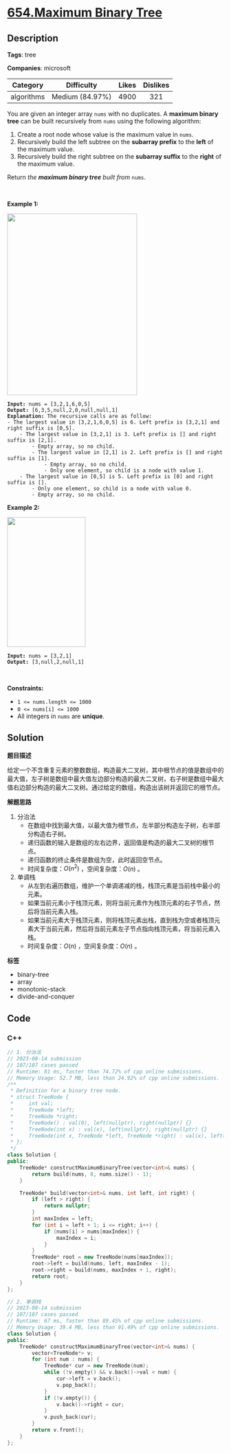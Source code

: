 # [654.Maximum Binary Tree](https://leetcode.com/problems/maximum-binary-tree/description/)

## Description

**Tags**: tree

**Companies**: microsoft

|  Category  |   Difficulty    | Likes | Dislikes |
| :--------: | :-------------: | :---: | :------: |
| algorithms | Medium (84.97%) | 4900  |   321    |

<p>You are given an integer array <code>nums</code> with no duplicates. A <strong>maximum binary tree</strong> can be built recursively from <code>nums</code> using the following algorithm:</p>
<ol>
  <li>Create a root node whose value is the maximum value in <code>nums</code>.</li>
  <li>Recursively build the left subtree on the <strong>subarray prefix</strong> to the <strong>left</strong> of the maximum value.</li>
  <li>Recursively build the right subtree on the <strong>subarray suffix</strong> to the <strong>right</strong> of the maximum value.</li>
</ol>
<p>Return <em>the <strong>maximum binary tree</strong> built from </em><code>nums</code>.</p>
<p>&nbsp;</p>
<p><strong class="example">Example 1:</strong></p>
<img alt="" src="https://assets.leetcode.com/uploads/2020/12/24/tree1.jpg" style="width: 302px; height: 421px;" />
<pre><code><strong>Input:</strong> nums = [3,2,1,6,0,5]
<strong>Output:</strong> [6,3,5,null,2,0,null,null,1]
<strong>Explanation:</strong> The recursive calls are as follow:
- The largest value in [3,2,1,6,0,5] is 6. Left prefix is [3,2,1] and right suffix is [0,5].
    - The largest value in [3,2,1] is 3. Left prefix is [] and right suffix is [2,1].
        - Empty array, so no child.
        - The largest value in [2,1] is 2. Left prefix is [] and right suffix is [1].
            - Empty array, so no child.
            - Only one element, so child is a node with value 1.
    - The largest value in [0,5] is 5. Left prefix is [0] and right suffix is [].
        - Only one element, so child is a node with value 0.
        - Empty array, so no child.</code></pre>
<p><strong class="example">Example 2:</strong></p>
<img alt="" src="https://assets.leetcode.com/uploads/2020/12/24/tree2.jpg" style="width: 182px; height: 301px;" />
<pre><code><strong>Input:</strong> nums = [3,2,1]
<strong>Output:</strong> [3,null,2,null,1]</code></pre>
<p>&nbsp;</p>
<p><strong>Constraints:</strong></p>
<ul>
  <li><code>1 &lt;= nums.length &lt;= 1000</code></li>
  <li><code>0 &lt;= nums[i] &lt;= 1000</code></li>
  <li>All integers in <code>nums</code> are <strong>unique</strong>.</li>
</ul>

## Solution

**题目描述**

给定一个不含重复元素的整数数组，构造最大二叉树，其中根节点的值是数组中的最大值，左子树是数组中最大值左边部分构造的最大二叉树，右子树是数组中最大值右边部分构造的最大二叉树。通过给定的数组，构造出该树并返回它的根节点。

**解题思路**

1. 分治法
   - 在数组中找到最大值，以最大值为根节点，左半部分构造左子树，右半部分构造右子树。
   - 递归函数的输入是数组的左右边界，返回值是构造的最大二叉树的根节点。
   - 递归函数的终止条件是数组为空，此时返回空节点。
   - 时间复杂度：$O(n^2)$ ，空间复杂度：$O(n)$ 。
2. 单调栈
   - 从左到右遍历数组，维护一个单调递减的栈，栈顶元素是当前栈中最小的元素。
   - 如果当前元素小于栈顶元素，则将当前元素作为栈顶元素的右子节点，然后将当前元素入栈。
   - 如果当前元素大于栈顶元素，则将栈顶元素出栈，直到栈为空或者栈顶元素大于当前元素，然后将当前元素左子节点指向栈顶元素，将当前元素入栈。
   - 时间复杂度：$O(n)$ ，空间复杂度：$O(n)$ 。

**标签**

- binary-tree
- array
- monotonic-stack
- divide-and-conquer

<!-- code start -->
## Code

### C++

```cpp
// 1. 分治法
// 2023-08-14 submission
// 107/107 cases passed
// Runtime: 81 ms, faster than 74.72% of cpp online submissions.
// Memory Usage: 52.7 MB, less than 24.92% of cpp online submissions.
/**
 * Definition for a binary tree node.
 * struct TreeNode {
 *     int val;
 *     TreeNode *left;
 *     TreeNode *right;
 *     TreeNode() : val(0), left(nullptr), right(nullptr) {}
 *     TreeNode(int x) : val(x), left(nullptr), right(nullptr) {}
 *     TreeNode(int x, TreeNode *left, TreeNode *right) : val(x), left(left), right(right) {}
 * };
 */
class Solution {
public:
    TreeNode* constructMaximumBinaryTree(vector<int>& nums) {
        return build(nums, 0, nums.size() - 1);
    }

    TreeNode* build(vector<int>& nums, int left, int right) {
        if (left > right) {
            return nullptr;
        }
        int maxIndex = left;
        for (int i = left + 1; i <= right; i++) {
            if (nums[i] > nums[maxIndex]) {
                maxIndex = i;
            }
        }
        TreeNode* root = new TreeNode(nums[maxIndex]);
        root->left = build(nums, left, maxIndex - 1);
        root->right = build(nums, maxIndex + 1, right);
        return root;
    }
};
```

```cpp
// 2. 单调栈
// 2023-08-14 submission
// 107/107 cases passed
// Runtime: 67 ms, faster than 89.45% of cpp online submissions.
// Memory Usage: 39.4 MB, less than 91.49% of cpp online submissions.
class Solution {
public:
    TreeNode* constructMaximumBinaryTree(vector<int>& nums) {
        vector<TreeNode*> v;
        for (int num : nums) {
            TreeNode* cur = new TreeNode(num);
            while (!v.empty() && v.back()->val < num) {
                cur->left = v.back();
                v.pop_back();
            }
            if (!v.empty()) {
                v.back()->right = cur;
            }
            v.push_back(cur);
        }
        return v.front();
    }
};
```

<!-- code end -->
